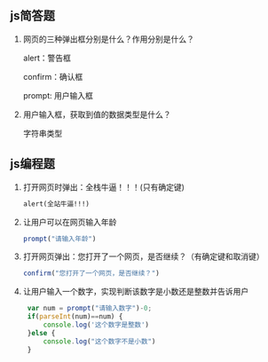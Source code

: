 ## js简答题

 1. 网页的三种弹出框分别是什么？作用分别是什么？

    alert：警告框

    confirm：确认框

    prompt: 用户输入框


 2. 用户输入框，获取到值的数据类型是什么？

    字符串类型

## js编程题
1. 打开网页时弹出：全栈牛逼！！！(只有确定键)

    ```html
    alert(全站牛逼!!!)
    ```

2. 让用户可以在网页输入年龄

    ```js
    prompt("请输入年龄")
    ```

3. 打开网页弹出：您打开了一个网页，是否继续？（有确定键和取消键）

    ```js
    confirm("您打开了一个网页，是否继续？")
    ```

4. 让用户输入一个数字，实现判断该数字是小数还是整数并告诉用户

    ```js
     var num = prompt("请输入数字")-0;
     if(parseInt(num)==num) {
         console.log('这个数字是整数')
     }else {
         console.log("这个数字不是小数")
     }
    ```